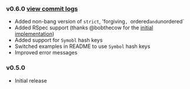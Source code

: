 ### v0.6.0 [view commit logs](https://github.com/chancancode/json_expressions/compare/0.5.0...0.6.0)

* Added non-bang version of `strict`, 'forgiving`, `ordered` and `unordered`
* Added RSpec support (thanks @bobthecow for the [initial implementation](https://gist.github.com/3086558))
* Added support for `Symobl` hash keys
* Switched examples in README to use `Symbol` hash keys
* Improved error messages

### v0.5.0

* Initial release